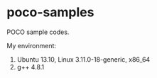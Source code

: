 poco-samples
============

POCO sample codes.

My environment:

1. Ubuntu 13.10, Linux 3.11.0-18-generic, x86_64
2. g++ 4.8.1

